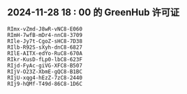 ## 2024-11-28 18 : 00 的 GreenHub 许可证
```
RImx-vZmd-J8wR-vNC8-E060
RImH-7wfB-mDr4-nnC8-3709
RIle-Jy7t-CgoZ-sHC8-7D38
RIlb-R92S-sXyh-dnC8-6827
RIlE-AITX-edYo-RuC8-670A
RIkr-KusD-fLp0-lbC8-623F
RIjd-FyAc-giVG-XFC8-B507
RIjV-O23Z-XbmE-gQC8-B1BC
RIjU-xqg4-hEzZ-7zC8-2440
RIj9-hQMf-T49d-86C8-1D6C
```
